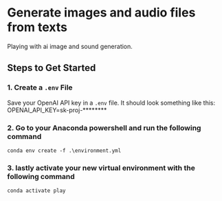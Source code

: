 # Generate images and audio files from texts

Playing with ai image and sound generation.

## Steps to Get Started

### 1. Create a `.env` File
Save your OpenAI API key in a `.env` file. It should look something like this:
OPENAI_API_KEY=sk-proj-********

### 2. Go to your Anaconda powershell and run the following command
`conda env create -f .\environment.yml`

### 3. lastly activate your new virtual environment with the following command
`conda activate play`

